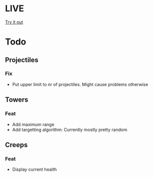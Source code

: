 # LIVE
[Try it out](https://lucb31.github.io/game-engine-go/)

# Todo

## Projectiles
### Fix
- Put upper limit to nr of projectiles. Might cause problems otherwise

## Towers

### Feat
- Add maximum range
- Add targetting algorithm: Currently mostly pretty random 

## Creeps
### Feat
- Display current health

